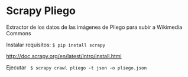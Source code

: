 # Scrapy Pliego
Extractor de los datos de las imágenes de Pliego  para subir a Wikimedia Commons

Instalar requisitos:
`$ pip install scrapy`

http://doc.scrapy.org/en/latest/intro/install.html


Ejecutar
 ` $ scrapy crawl pliego -t json -o pliego.json`
